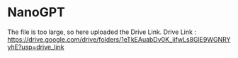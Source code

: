 # NanoGPT
The file is too large, so here uploaded the Drive Link.
Drive Link : 
https://drive.google.com/drive/folders/1eTkEAuabDv0K_iifwLs8GlE9WGNRYyhE?usp=drive_link
